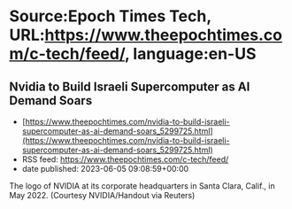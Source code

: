# Source:Epoch Times Tech, URL:https://www.theepochtimes.com/c-tech/feed/, language:en-US

## Nvidia to Build Israeli Supercomputer as AI Demand Soars
 - [https://www.theepochtimes.com/nvidia-to-build-israeli-supercomputer-as-ai-demand-soars_5299725.html](https://www.theepochtimes.com/nvidia-to-build-israeli-supercomputer-as-ai-demand-soars_5299725.html)
 - RSS feed: https://www.theepochtimes.com/c-tech/feed/
 - date published: 2023-06-05 09:08:59+00:00

The logo of NVIDIA at its corporate headquarters in Santa Clara, Calif., in May 2022. (Courtesy NVIDIA/Handout via Reuters)


